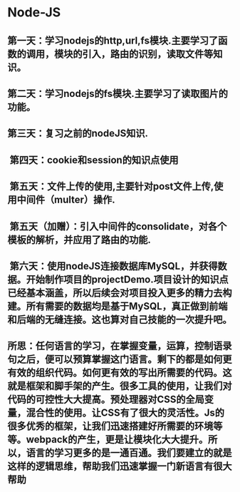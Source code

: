 # Node-JS
##  第一天：学习nodejs的http,url,fs模块.主要学习了函数的调用，模块的引入，路由的识别，读取文件等知识。
##  第二天：学习nodejs的fs模块.主要学习了读取图片的功能。
##  第三天：复习之前的nodeJS知识.
##  第四天：cookie和session的知识点使用
##  第五天：文件上传的使用,主要针对post文件上传,使用中间件（multer）操作.
##  第五天（加赠）：引入中间件的consolidate，对各个模板的解析，并应用了路由的功能.
##  第六天：使用nodeJS连接数据库MySQL，并获得数据。开始制作项目的projectDemo.项目设计的知识点已经基本涵盖，所以后续会对项目投入更多的精力去构建。所有需要的数据均是基于MySQL，真正做到前端和后端的无缝连接。这也算对自己技能的一次提升吧。
##  所思：任何语言的学习，在掌握变量，运算，控制语录句之后，便可以预算掌握这门语言。剩下的都是如何更有效的组织代码。如何更有效的写出所需要的代码。这就是框架和脚手架的产生。很多工具的使用，让我们对代码的可控性大大提高。预处理器对CSS的全局变量，混合性的使用。让CSS有了很大的灵活性。Js的很多优秀的框架，让我们迅速搭建好所需要的环境等等。webpack的产生，更是让模块化大大提升。所以，语言的学习更多的是一通百通。我们要建立的就是这样的逻辑思维，帮助我们迅速掌握一门新语言有很大帮助
